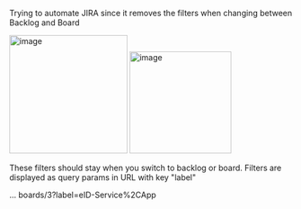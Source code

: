 Trying to automate JIRA since it removes the filters when changing between Backlog and Board

<img width="210" alt="image" src="https://user-images.githubusercontent.com/29574225/185672533-98b469f0-4667-4a3b-b2cb-bc18cab62a61.png">

<img width="181" alt="image" src="https://user-images.githubusercontent.com/29574225/185672830-b6636053-9253-4323-b650-f63d8c7bd550.png">


These filters should stay when you switch to backlog or board. Filters are displayed as query params in URL with key "label"


... boards/3?label=eID-Service%2CApp
